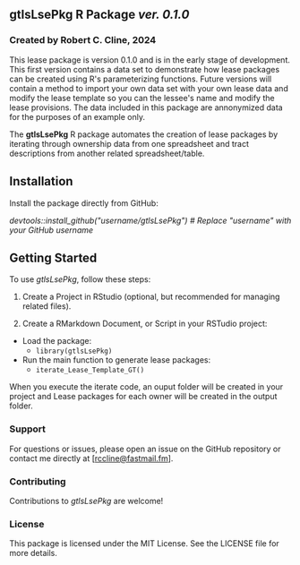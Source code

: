 ## gtlsLsePkg R Package *ver. 0.1.0*

### Created by Robert C. Cline, 2024

This lease package is version 0.1.0 and is in the early stage of development.  This first version contains a data set to demonstrate how lease packages can be created using R's parameterizing functions.  Future versions will  contain a method to import your own data set with your own lease data and modify the lease template so you can the lessee's name and modify the lease provisions.  The data included in this package are annonymized data for the purposes of an example only.  

The **gtlsLsePkg** R package automates the creation of lease packages by iterating through ownership data from one spreadsheet and tract descriptions from another related spreadsheet/table.

## Installation

Install the package directly from GitHub:

*devtools::install_github("username/gtlsLsePkg")  # Replace "username" with your GitHub username*  

## Getting Started
To use *gtlsLsePkg*, follow these steps:

1. Create a Project in RStudio (optional, but recommended for managing related files).  

2. Create a RMarkdown Document, or Script in your RSTudio project:  
* Load the package:  
  - `library(gtlsLsePkg)`  
* Run the main function to generate lease packages:    
  - `iterate_Lease_Template_GT()`   
  
When you execute the iterate code, an ouput folder will be created in your project and Lease packages for each owner will be created in the output folder. 


### Support  
For questions or issues, please open an issue on the GitHub repository or contact me directly at [rccline@fastmail.fm].

### Contributing
Contributions to *gtlsLsePkg* are welcome!  

### License
This package is licensed under the MIT License. See the LICENSE file for more details.


